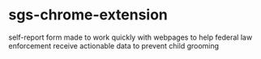 # sgs-chrome-extension
self-report form made to work quickly with webpages to help federal law enforcement receive actionable data to prevent child grooming 
